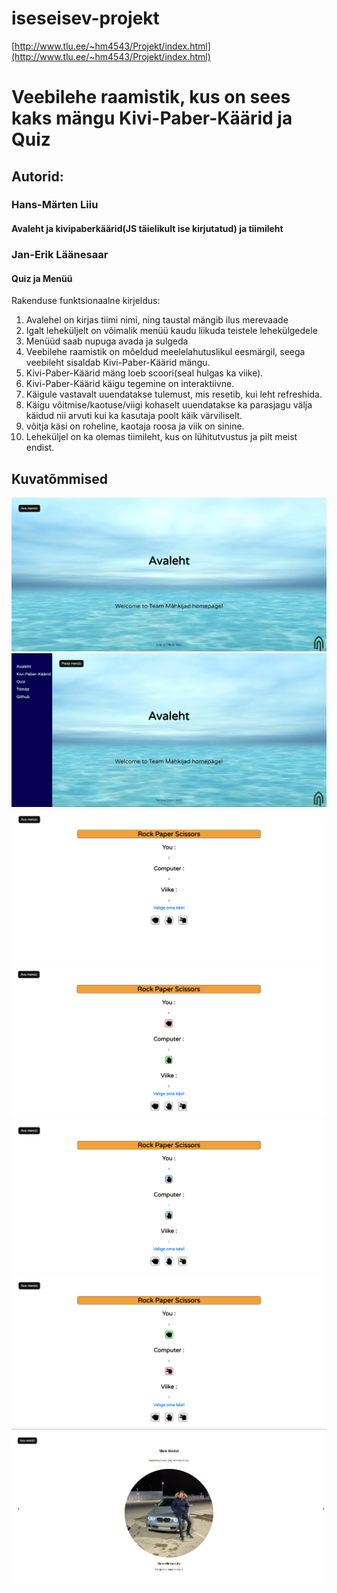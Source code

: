 # iseseisev-projekt

 [http://www.tlu.ee/~hm4543/Projekt/index.html](http://www.tlu.ee/~hm4543/Projekt/index.html)

# Veebilehe raamistik, kus on sees kaks mängu Kivi-Paber-Käärid ja Quiz

## Autorid:
### Hans-Märten Liiu
#### Avaleht ja kivipaberkäärid(JS täielikult ise kirjutatud) ja tiimileht
### Jan-Erik Läänesaar
#### Quiz ja Menüü




Rakenduse funktsionaalne kirjeldus:
1. Avalehel on kirjas tiimi nimi, ning taustal mängib ilus merevaade
1. Igalt leheküljelt on võimalik menüü kaudu liikuda teistele lehekülgedele
1. Menüüd saab nupuga avada ja sulgeda
1. Veebilehe raamistik on mõeldud meelelahutuslikul eesmärgil, seega veebileht sisaldab Kivi-Paber-Käärid mängu.
1. Kivi-Paber-Käärid mäng loeb scoori(seal hulgas ka viike).
1. Kivi-Paber-Käärid käigu tegemine on interaktiivne.
1. Käigule vastavalt uuendatakse tulemust, mis resetib, kui leht refreshida.
1. Käigu võitmise/kaotuse/viigi kohaselt uuendatakse ka parasjagu välja käidud nii arvuti kui ka kasutaja poolt käik värviliselt.
1. võitja käsi on roheline, kaotaja roosa ja viik on sinine.
1. Leheküljel on ka olemas tiimileht, kus on lühitutvustus ja pilt meist endist.


## Kuvatõmmised
![Source code](screenshots/pilt.jpg)
![Source code](screenshots/pilt2.jpg)
![Source code](screenshots/pilt3.png)
![Source code](screenshots/pilt4.png)
![Source code](screenshots/pilt5.png)
![Source code](screenshots/pilt6.png)
![Source code](screenshots/pilt7.png)